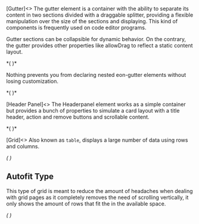 [Gutter]<>
The gutter element is a container with the ability to separate its content in two sections divided with a draggable splitter, providing a flexible manipulation over the size of the sections and displaying. This kind of components is frequently used on code editor programs.

Gutter sections can be collapsible for dynamic behavior. On the contrary, the gutter provides other properties like allowDrag to reflect a static content layout.

*(
<doc-playground label="Vertical gutter" format="true" html="true" js="true" css="true" selector="body">
  <template type="html">
    <doc-head>
      <script src='framework/doc-eon/eon/eon.js'></script>
      <script>
        eon.themeSchema = {
          claro: ["eon-gutter"]
        }
      </script>
      <script>
        eon.import([
          'framework/doc-eon/eon/ui/eon-gutter',
          'framework/doc-eon/custom/doc-playground/doc-showcase'
        ])
      </script>
      <style>
        body {
          display: flex;
          flex-wrap: wrap;
        }
        doc-showcase {
           width: 100%;
        }
        doc-showcase .doc-showcase-content {
          height: 250px;
          width: 100%;
        }
      </style>
  </doc-head>
  <doc-body>
    <doc-showcase>
      <eon-gutter type="horizontal" collapsible="true">
        <eon-section class="section">
          <div class="gutter-box blue"></div>
          <div class="gutter-box blue"></div>
          <div class="gutter-box blue"></div>
          <div class="gutter-box blue"></div>
        </eon-section>
        <eon-section>
          <div class="gutter-box orange"></div>
          <div class="gutter-box orange"></div>
          <div class="gutter-box orange"></div>
          <div class="gutter-box orange"></div>
        </eon-section>
      </eon-gutter>
    </doc-showcase>
  </doc-body>
  </template>
   <template type="css">
      .gutter-box {
          height: 50px;
          width: 50px;
          min-width: 50px;
          margin: 8px;
          background: #76bb72;
      }
      .blue {
        background-color: #7296bb !important;
      }

      .red {
        background-color: #b36a6a;
      }
  </template>
</doc-playground>
)*


Nothing prevents you from declaring nested eon-gutter elements without losing customization.


*(
<doc-playground label="Nested gutter" format="true" html="true" js="true" css="true" selector="body">
  <template type="html">
    <doc-head>
      <script src='framework/doc-eon/eon/eon.js'></script>
      <script>
        eon.themeSchema = {
          claro: ["eon-gutter"]
        }
      </script>
      <script>
        eon.import([
          'framework/doc-eon/eon/ui/eon-gutter',
          'framework/doc-eon/custom/doc-playground/doc-showcase'
        ])
      </script>
      <style>
        body {
          display: flex;
          flex-wrap: wrap;
        }
        doc-showcase {
           width: 100%;
        }
        doc-showcase .doc-showcase-content {
          height: 350px;
          width: 100%;
        }
        .doc-showcase-title {
            display: none;
        }
      </style>
  </doc-head>
  <doc-body>
    <doc-showcase>
    <eon-gutter type="vertical" collapsible="true">
        <eon-section>
          <eon-gutter collapsible="false">
            <eon-section class="section">
              <div class="gutter-box blue"></div>
              <div class="gutter-box blue"></div>
              <div class="gutter-box blue"></div>
              <div class="gutter-box blue"></div>
            </eon-section>
            <eon-section>
              <div class="gutter-box orange"></div>
              <div class="gutter-box orange"></div>
              <div class="gutter-box orange"></div>
              <div class="gutter-box orange"></div>
            </eon-section>
          </eon-gutter>
        </eon-section>
        <eon-section>
          <div class="gutter-box red"></div>
          <div class="gutter-box red"></div>
          <div class="gutter-box red"></div>
          <div class="gutter-box red"></div>
        </eon-section>
      </eon-gutter>
    </doc-showcase>
  </doc-body>
  </template>
   <template type="css">
      .gutter-box {
          height: 50px;
          width: 50px;
          min-width: 50px;
          margin: 8px;
          background: #76bb72;
      }
      .blue {
        background-color: #7296bb !important;
      }

      .orange {
        background-color: #bb9772;
      }
      .red {
        background-color: #b36a6a;
      }
  </template>
</doc-playground>
)*

[Header Panel]<>
The Headerpanel element works as a simple container but provides a bunch of properties to simulate a card layout with a title header, action and remove buttons and scrollable content.

*(
<doc-playground label="Flexible behavior" format="true" html="true" js="true" css="true" selector="body">
  <template type="html">
    <doc-head>
      <script src='framework/doc-eon/eon/eon.js'></script>
      <script>
        eon.themeSchema = {
          claro: ["eon-headerpanel"]
        }
      </script>
      <script>
        eon.import([
          'framework/doc-eon/eon/ui/eon-headerpanel',
          'framework/doc-eon/custom/doc-playground/doc-showcase'
        ])
      </script>
      <style>
        body {
          display: flex;
          flex-wrap: wrap;
        }
      </style>
  </doc-head>
  <doc-body>
    <doc-showcase label="Growing header">
        <eon-headerpanel id="growing-headerpanel" default-style="false" header="grow" class="headerpanel" header-content="Custom" action-button="changeSquaresColor('growing-headerpanel')" close-button="none" close-button-class="d-black-close">
          <div class="headerpanel-square red"></div>
          <div class="headerpanel-square red"></div>
          <div class="headerpanel-square red"></div>
          <div class="headerpanel-square red"></div>
        </eon-headerpanel>
      </doc-showcase>
      <doc-showcase label="Simple panel">
        <eon-headerpanel class="headerpanel" default-style="false">
        </eon-headerpanel>
      </doc-showcase>
    </doc-showcase>
  </doc-body>
  </template>
   <template type="css">
      .red {
        background-color: #b36a6a;
      }
      .headerpanel {
        width: 200px;
        height: 200px;
        transition: all .2s;
      }
      .headerpanel-square {
        width: 100%;
        height: 100px;
        margin-top: 12px;
        transition: all .2s;
      }
  </template>
  <template type="js">
    var colors = ["", "#b78f47", "#2a9a9a", "#8c47b7", "#795829", "#b1616f", "#2b4b94"];

    function changeSquaresColor(id) {
      var squares = document.querySelector("#" + id).querySelectorAll(".headerpanel-square");
      var color = Math.floor((Math.random() * 6) + 1);
      // Change squares color
      for (var index in squares) {
        squares[index].style.backgroundColor = colors[color];
      }
    }
  </template>
</doc-playground>
)*

[Grid]<>
Also known as `table`, displays a large number of data using rows and columns.

*(
<doc-playground label="Common Usage" html="true" js="true" css="true" selector="body">
    <template type="html">
        <head>
            <script src='framework/doc-eon/eon/eon.js'></script>
            <script>eon.import(['framework/doc-eon/eon/ui/eon-grid','framework/doc-eon/custom/doc-playground/doc-showcase']);</script>
        </head>
        <body>
            <doc-showcase label="Default">
                <eon-grid resizable="false" footer="true" entries-count="false" row-min-height="80" column-min-width="200"
                    columns="name, lastname, age, phone" headers="Name, Lastname, Age, Phone, DNI" style="height:340px" page-size="8" autofit="false">
                    <eon-grid-row>
                        <eon-grid-cell column="name">John</eon-grid-cell>
                        <eon-grid-cell column="lastname">Doe</eon-grid-cell>
                        <eon-grid-cell column="age">27</eon-grid-cell>
                        <eon-grid-cell column="phone">766565454</eon-grid-cell>
                    </eon-grid-row>
                    <eon-grid-row>
                        <eon-grid-cell column="name">Jill</eon-grid-cell>
                        <eon-grid-cell column="lastname">Smith</eon-grid-cell>
                        <eon-grid-cell column="phone">666676666</eon-grid-cell>
                    </eon-grid-row>
                    <eon-grid-row>
                        <eon-grid-cell column="name">Joseph</eon-grid-cell>
                        <eon-grid-cell column="lastname">Doe</eon-grid-cell>
                        <eon-grid-cell column="age">16</eon-grid-cell>
                        <eon-grid-cell column="phone">3345</eon-grid-cell>
                    </eon-grid-row>
                    <eon-grid-row>
                        <eon-grid-cell column="name">Charles</eon-grid-cell>
                        <eon-grid-cell column="lastname">Doe</eon-grid-cell>
                        <eon-grid-cell column="age">27</eon-grid-cell>
                        <eon-grid-cell column="phone">766565454</eon-grid-cell>
                    </eon-grid-row>
                    <eon-grid-row>
                        <eon-grid-cell column="name">Jaime</eon-grid-cell>
                        <eon-grid-cell column="lastname">Doe</eon-grid-cell>
                        <eon-grid-cell column="age">16</eon-grid-cell>
                        <eon-grid-cell column="phone">3345</eon-grid-cell>
                    </eon-grid-row>
                    <eon-grid-row>
                        <eon-grid-cell column="name">Johan</eon-grid-cell>
                        <eon-grid-cell column="lastname">Doe</eon-grid-cell>
                        <eon-grid-cell column="phone">666676666</eon-grid-cell>
                    </eon-grid-row>
                    <eon-grid-row>
                        <eon-grid-cell column="name">David</eon-grid-cell>
                        <eon-grid-cell column="lastname">Doe</eon-grid-cell>
                        <eon-grid-cell column="age">27</eon-grid-cell>
                        <eon-grid-cell column="phone">766565454</eon-grid-cell>
                    </eon-grid-row>
                    <eon-grid-row>
                        <eon-grid-cell column="name">Samuel</eon-grid-cell>
                        <eon-grid-cell column="lastname">Doe</eon-grid-cell>
                        <eon-grid-cell column="age">16</eon-grid-cell>
                        <eon-grid-cell column="phone">3345</eon-grid-cell>
                    </eon-grid-row>
                    <eon-grid-row>
                        <eon-grid-cell column="name">Vera</eon-grid-cell>
                        <eon-grid-cell column="lastname">Doe</eon-grid-cell>
                        <eon-grid-cell column="phone">666676666</eon-grid-cell>
                    </eon-grid-row>
                    <eon-grid-row>
                        <eon-grid-cell column="name">Janine</eon-grid-cell>
                        <eon-grid-cell column="lastname">Jackson</eon-grid-cell>
                        <eon-grid-cell column="age">27</eon-grid-cell>
                        <eon-grid-cell column="phone">766565454</eon-grid-cell>
                    </eon-grid-row>
                    </eon-grid>
            </doc-showcase>
            <doc-showcase label="Resizable">
                <eon-grid footer="true" entries-count="false" row-min-height="80" column-min-width="200"
                    columns="name, lastname, age, phone" headers="Name, Lastname, Age, Phone, DNI" style="height:340px" page-size="8" autofit="false">
                    <eon-grid-row>
                        <eon-grid-cell column="name">John</eon-grid-cell>
                        <eon-grid-cell column="lastname">Doe</eon-grid-cell>
                        <eon-grid-cell column="age">27</eon-grid-cell>
                        <eon-grid-cell column="phone">766565454</eon-grid-cell>
                    </eon-grid-row>
                    <eon-grid-row>
                        <eon-grid-cell column="name">Jill</eon-grid-cell>
                        <eon-grid-cell column="lastname">Smith</eon-grid-cell>
                        <eon-grid-cell column="phone">666676666</eon-grid-cell>
                    </eon-grid-row>
                    <eon-grid-row>
                        <eon-grid-cell column="name">Joseph</eon-grid-cell>
                        <eon-grid-cell column="lastname">Doe</eon-grid-cell>
                        <eon-grid-cell column="age">16</eon-grid-cell>
                        <eon-grid-cell column="phone">3345</eon-grid-cell>
                    </eon-grid-row>
                    <eon-grid-row>
                        <eon-grid-cell column="name">Charles</eon-grid-cell>
                        <eon-grid-cell column="lastname">Doe</eon-grid-cell>
                        <eon-grid-cell column="age">27</eon-grid-cell>
                        <eon-grid-cell column="phone">766565454</eon-grid-cell>
                    </eon-grid-row>
                    <eon-grid-row>
                        <eon-grid-cell column="name">Jaime</eon-grid-cell>
                        <eon-grid-cell column="lastname">Doe</eon-grid-cell>
                        <eon-grid-cell column="age">16</eon-grid-cell>
                        <eon-grid-cell column="phone">3345</eon-grid-cell>
                    </eon-grid-row>
                    <eon-grid-row>
                        <eon-grid-cell column="name">Johan</eon-grid-cell>
                        <eon-grid-cell column="lastname">Doe</eon-grid-cell>
                        <eon-grid-cell column="phone">666676666</eon-grid-cell>
                    </eon-grid-row>
                    <eon-grid-row>
                        <eon-grid-cell column="name">David</eon-grid-cell>
                        <eon-grid-cell column="lastname">Doe</eon-grid-cell>
                        <eon-grid-cell column="age">27</eon-grid-cell>
                        <eon-grid-cell column="phone">766565454</eon-grid-cell>
                    </eon-grid-row>
                    <eon-grid-row>
                        <eon-grid-cell column="name">Samuel</eon-grid-cell>
                        <eon-grid-cell column="lastname">Doe</eon-grid-cell>
                        <eon-grid-cell column="age">16</eon-grid-cell>
                        <eon-grid-cell column="phone">3345</eon-grid-cell>
                    </eon-grid-row>
                    <eon-grid-row>
                        <eon-grid-cell column="name">Vera</eon-grid-cell>
                        <eon-grid-cell column="lastname">Doe</eon-grid-cell>
                        <eon-grid-cell column="phone">666676666</eon-grid-cell>
                    </eon-grid-row>
                    <eon-grid-row>
                        <eon-grid-cell column="name">Janine</eon-grid-cell>
                        <eon-grid-cell column="lastname">Jackson</eon-grid-cell>
                        <eon-grid-cell column="age">27</eon-grid-cell>
                        <eon-grid-cell column="phone">766565454</eon-grid-cell>
                    </eon-grid-row>
                    </eon-grid>
            </doc-showcase>
        </body>
    </template>
    <template type="css">
        .doc-showcase-content{display:flex;}
        .doc-showcase-content eon-button{margin:0 5px;}
    </template>
</doc-playground>
)*

## Autofit Type

This type of grid is meant to reduce the amount of headaches when dealing with grid pages as it completely removes the need of scrolling vertically, it only shows the amount of rows that fit the in the available space.

*(
<doc-playground label="Autofit" html="true" js="true" css="true" selector="body">
    <template type="html">
        <head>
            <script src='framework/doc-eon/eon/eon.js'></script>
            <script>eon.import(['framework/doc-eon/eon/ui/eon-grid','framework/doc-eon/custom/doc-playground/doc-showcase']);</script>
        </head>
        <body>
            <doc-showcase label='Smaller Space'>
                <eon-grid resizable="false" footer="true" entries-count="false" row-min-height="80" column-min-width="200" autofit="true"
                    columns="name, lastname, age, phone" headers="Name, Lastname, Age, Phone, DNI" style="height:260px">
                    <eon-grid-row>
                        <eon-grid-cell column="name">John</eon-grid-cell>
                        <eon-grid-cell column="lastname">Doe</eon-grid-cell>
                        <eon-grid-cell column="age">27</eon-grid-cell>
                        <eon-grid-cell column="phone">766565454</eon-grid-cell>
                    </eon-grid-row>
                    <eon-grid-row>
                        <eon-grid-cell column="name">Jill</eon-grid-cell>
                        <eon-grid-cell column="lastname">Smith</eon-grid-cell>
                        <eon-grid-cell column="phone">666676666</eon-grid-cell>
                    </eon-grid-row>
                    <eon-grid-row>
                        <eon-grid-cell column="name">Joseph</eon-grid-cell>
                        <eon-grid-cell column="lastname">Doe</eon-grid-cell>
                        <eon-grid-cell column="age">16</eon-grid-cell>
                        <eon-grid-cell column="phone">3345</eon-grid-cell>
                    </eon-grid-row>
                    <eon-grid-row>
                        <eon-grid-cell column="name">Charles</eon-grid-cell>
                        <eon-grid-cell column="lastname">Doe</eon-grid-cell>
                        <eon-grid-cell column="age">27</eon-grid-cell>
                        <eon-grid-cell column="phone">766565454</eon-grid-cell>
                    </eon-grid-row>
                    <eon-grid-row>
                        <eon-grid-cell column="name">Jaime</eon-grid-cell>
                        <eon-grid-cell column="lastname">Doe</eon-grid-cell>
                        <eon-grid-cell column="age">16</eon-grid-cell>
                        <eon-grid-cell column="phone">3345</eon-grid-cell>
                    </eon-grid-row>
                    <eon-grid-row>
                        <eon-grid-cell column="name">Johan</eon-grid-cell>
                        <eon-grid-cell column="lastname">Doe</eon-grid-cell>
                        <eon-grid-cell column="phone">666676666</eon-grid-cell>
                    </eon-grid-row>
                    <eon-grid-row>
                        <eon-grid-cell column="name">David</eon-grid-cell>
                        <eon-grid-cell column="lastname">Doe</eon-grid-cell>
                        <eon-grid-cell column="age">27</eon-grid-cell>
                        <eon-grid-cell column="phone">766565454</eon-grid-cell>
                    </eon-grid-row>
                    <eon-grid-row>
                        <eon-grid-cell column="name">Samuel</eon-grid-cell>
                        <eon-grid-cell column="lastname">Doe</eon-grid-cell>
                        <eon-grid-cell column="age">16</eon-grid-cell>
                        <eon-grid-cell column="phone">3345</eon-grid-cell>
                    </eon-grid-row>
                    <eon-grid-row>
                        <eon-grid-cell column="name">Vera</eon-grid-cell>
                        <eon-grid-cell column="lastname">Doe</eon-grid-cell>
                        <eon-grid-cell column="phone">666676666</eon-grid-cell>
                    </eon-grid-row>
                    <eon-grid-row>
                        <eon-grid-cell column="name">Janine</eon-grid-cell>
                        <eon-grid-cell column="lastname">Jackson</eon-grid-cell>
                        <eon-grid-cell column="age">27</eon-grid-cell>
                        <eon-grid-cell column="phone">766565454</eon-grid-cell>
                    </eon-grid-row>
                    </eon-grid>
            </doc-showcase>
            <doc-showcase label='Larger Space'>
                <eon-grid resizable="false" footer="true" entries-count="false" row-min-height="80" column-min-width="200" autofit="true"
                    columns="name, lastname, age, phone" headers="Name, Lastname, Age, Phone, DNI" style="height:580px">
                    <eon-grid-row>
                        <eon-grid-cell column="name">John</eon-grid-cell>
                        <eon-grid-cell column="lastname">Doe</eon-grid-cell>
                        <eon-grid-cell column="age">27</eon-grid-cell>
                        <eon-grid-cell column="phone">766565454</eon-grid-cell>
                    </eon-grid-row>
                    <eon-grid-row>
                        <eon-grid-cell column="name">Jill</eon-grid-cell>
                        <eon-grid-cell column="lastname">Smith</eon-grid-cell>
                        <eon-grid-cell column="phone">666676666</eon-grid-cell>
                    </eon-grid-row>
                    <eon-grid-row>
                        <eon-grid-cell column="name">Joseph</eon-grid-cell>
                        <eon-grid-cell column="lastname">Doe</eon-grid-cell>
                        <eon-grid-cell column="age">16</eon-grid-cell>
                        <eon-grid-cell column="phone">3345</eon-grid-cell>
                    </eon-grid-row>
                    <eon-grid-row>
                        <eon-grid-cell column="name">Charles</eon-grid-cell>
                        <eon-grid-cell column="lastname">Doe</eon-grid-cell>
                        <eon-grid-cell column="age">27</eon-grid-cell>
                        <eon-grid-cell column="phone">766565454</eon-grid-cell>
                    </eon-grid-row>
                    <eon-grid-row>
                        <eon-grid-cell column="name">Jaime</eon-grid-cell>
                        <eon-grid-cell column="lastname">Doe</eon-grid-cell>
                        <eon-grid-cell column="age">16</eon-grid-cell>
                        <eon-grid-cell column="phone">3345</eon-grid-cell>
                    </eon-grid-row>
                    <eon-grid-row>
                        <eon-grid-cell column="name">Johan</eon-grid-cell>
                        <eon-grid-cell column="lastname">Doe</eon-grid-cell>
                        <eon-grid-cell column="phone">666676666</eon-grid-cell>
                    </eon-grid-row>
                    <eon-grid-row>
                        <eon-grid-cell column="name">David</eon-grid-cell>
                        <eon-grid-cell column="lastname">Doe</eon-grid-cell>
                        <eon-grid-cell column="age">27</eon-grid-cell>
                        <eon-grid-cell column="phone">766565454</eon-grid-cell>
                    </eon-grid-row>
                    <eon-grid-row>
                        <eon-grid-cell column="name">Samuel</eon-grid-cell>
                        <eon-grid-cell column="lastname">Doe</eon-grid-cell>
                        <eon-grid-cell column="age">16</eon-grid-cell>
                        <eon-grid-cell column="phone">3345</eon-grid-cell>
                    </eon-grid-row>
                    <eon-grid-row>
                        <eon-grid-cell column="name">Vera</eon-grid-cell>
                        <eon-grid-cell column="lastname">Doe</eon-grid-cell>
                        <eon-grid-cell column="phone">666676666</eon-grid-cell>
                    </eon-grid-row>
                    <eon-grid-row>
                        <eon-grid-cell column="name">Janine</eon-grid-cell>
                        <eon-grid-cell column="lastname">Jackson</eon-grid-cell>
                        <eon-grid-cell column="age">27</eon-grid-cell>
                        <eon-grid-cell column="phone">766565454</eon-grid-cell>
                    </eon-grid-row>
                    </eon-grid>
            </doc-showcase>
        </body>
    </template>
    <template type="css">
        .doc-showcase-content{display:flex;}
        .doc-showcase-content eon-button{margin:0 5px;}
    </template>
</doc-playground>
)*



